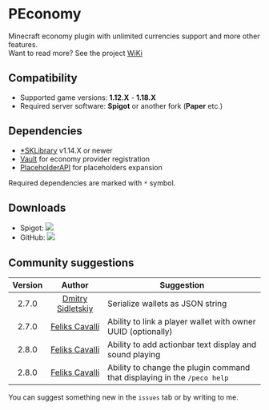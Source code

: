 # PEconomy
Minecraft economy plugin with unlimited currencies support and more other features.<br>
Want to read more? See the project [WiKi](https://github.com/SoKnight/PEconomy/wiki)

## Compatibility
- Supported game versions: **1.12.X** - **1.18.X**
- Required server software: **Spigot** or another fork (**Paper** etc.)

## Dependencies
- [*SKLibrary](https://github.com/SoKnight/SKLibrary) v1.14.X or newer
- [Vault](https://github.com/MilkBowl/Vault) for economy provider registration
- [PlaceholderAPI](https://github.com/PlaceholderAPI/PlaceholderAPI) for placeholders expansion

Required dependencies are marked with `*` symbol.

## Downloads
- Spigot: [![](http://badge.henrya.org/spigot/downloads?id=73827)](https://www.spigotmc.org/resources/peconomy.73827/)
- GitHub: [![](https://img.shields.io/github/downloads/SoKnight/PEconomy/total.svg)](https://github.com/SoKnight/PEconomy/releases/latest)

## Community suggestions
| Version | Author | Suggestion |
|:---:|:---:|---|
| 2.7.0 | [Dmitry Sidletskiy](https://vk.com/dmtrsdltsk) | Serialize wallets as JSON string |
| 2.7.0 | [Feliks Cavalli](https://github.com/whereareiam) | Ability to link a player wallet with owner UUID (optionally) |
| 2.8.0 | [Feliks Cavalli](https://github.com/whereareiam) | Ability to add actionbar text display and sound playing |
| 2.8.0 | [Feliks Cavalli](https://github.com/whereareiam) | Ability to change the plugin command that displaying in the `/peco help` |

You can suggest something new in the `issues` tab or by writing to me.

